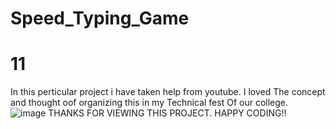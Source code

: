 # Speed_Typing_Game
# 11

In this perticular project i have taken help from youtube.
I loved The concept and thought oof organizing this in my Technical fest Of our college.
![image](https://user-images.githubusercontent.com/69636277/98124252-f2c99b00-1ed8-11eb-9b1e-f9bee0e40379.png)
THANKS FOR VIEWING THIS PROJECT.
HAPPY CODING!!

